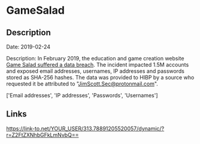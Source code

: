 # GameSalad

## Description

Date: 2019-02-24

Description:
In February 2019, the education and game creation website <a href="https://www.zdnet.com/article/round-4-hacker-returns-and-puts-26mil-user-records-for-sale-on-the-dark-web/" target="_blank" rel="noopener">Game Salad suffered a data breach</a>. The incident impacted 1.5M accounts and exposed email addresses, usernames, IP addresses and passwords stored as SHA-256 hashes. The data was provided to HIBP by a source who requested it be attributed to &quot;JimScott.Sec@protonmail.com&quot;.


['Email addresses', 'IP addresses', 'Passwords', 'Usernames']

## Links

https://link-to.net/YOUR_USER/313.78891205520057/dynamic/?r=Z2FtZXNhbGFkLmNvbQ==